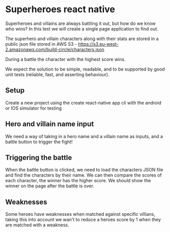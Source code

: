 # Superheroes react native

Superheroes and villains are always battling it out, but how do we know who wins? In this test we will create a single page application to find out.

The superhero and villain characters along with their stats are stored in a public json file stored in AWS S3 - https://s3.eu-west-2.amazonaws.com/build-circle/characters.json

During a battle the character with the highest score wins.

We expect the solution to be simple, readable, and to be supported by good unit tests (reliable, fast, and asserting behaviour).

## Setup
Create a new project using the create react-native app cli with the android or IOS simulator for testing

## Hero and villain name input
We need a way of taking in a hero name and a villain name as inputs, and a battle button to trigger the fight!

## Triggering the battle
When the battle button is clicked, we need to load the characters JSON file and find the characters by their name. We can then compare the scores of each character, the winner has the higher score. We should show the winner on the page after the battle is over.

## Weaknesses
Some heroes have weaknesses when matched against specific villians, taking this into account we wan't to reduce a heroes score by 1 when they are matched with a weakness.
